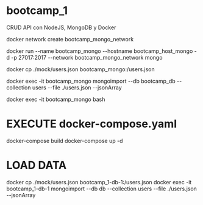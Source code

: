 # bootcamp_1
CRUD API con NodeJS, MongoDB y Docker

docker network create bootcamp_mongo_network

docker run --name bootcamp_mongo --hostname bootcamp_host_mongo -d -p 27017:2017 --network bootcamp_mongo_network mongo

docker cp ./mock/users.json bootcamp_mongo:/users.json

docker exec -it bootcamp_mongo mongoimport --db bootcamp_db --collection users --file ./users.json  --jsonArray

docker exec -it bootcamp_mongo bash


# EXECUTE docker-compose.yaml
docker-compose build
docker-compose up -d

# LOAD DATA
docker cp ./mock/users.json bootcamp_1-db-1:/users.json
docker exec -it bootcamp_1-db-1 mongoimport --db db --collection users --file ./users.json  --jsonArray

